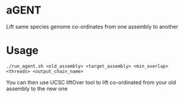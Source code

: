 # aGENT
Lift same species genome co-ordinates from one assembly to another

# Usage
```
./run_agent.sh <old_assembly> <target_assembly> <min_overlap> <threads> <output_chain_name>
```
You can then use UCSC liftOver tool to lift co-ordinated from your old assembly to the new one
